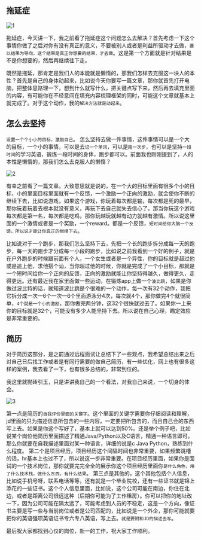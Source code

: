 ## 拖延症
![1](https://gitee.com/chasays/mdPic/raw/master/uPic/aZvrnc.png)

拖延症，今天讲一下，我之前看了拖延症这个问题怎么去解决？首先考虑一下这个事情你做了之后对你有没有真正的意义，不要被别人或者是利益所驱动才去做，`要以结果为导向，这个结果是真正你想要的结果，才去做`。这是第一个方面就是针对结果是不是你想要的，然后再继续往下走。

既然是拖延，那肯定是我们人的本能就是懒惰的，那我们怎样去克服这一块人的本性？首先是自己的身体动起来，比如说今天你要写一篇文章，那你就首先打开电脑，把整体思路理一下，想到什么就写什么，把关键点写下来，然后再去填充里面的内容，有可能你在不经意间在填充内容梳理框架的同时，可能这个文章就基本上就完成了。对于这个动作，我的`解决方法就是动起来`。


## 怎么去坚持
`设置一个个小小的目标，激励自己`。
怎么坚持去做一件事情，这件事情可以是一个大的目标，一个小的事情，可以是去`记一个单词`，可以是`跑一次步`，也可以是坚持`一段时间`的学习英语，锻炼一段时间的身体，跑步都可以。前面我也刚刚提到了，人的本性是懒惰的，那我们怎么去克服人的懒惰？

![2](https://gitee.com/chasays/mdPic/raw/master/uPic/zY77Cz.png)

有幸之前看了一篇文章。大致意思就是说的，在一个大的目标里面有很多个小的目标，小的里面目标里面就有一个反馈，一个激励一个正向的激励，就会使你不断的继续下去，比如说游戏，如果这个游戏，你玩着每次都是输，每次都是死的最早，那你玩着玩着去根本就没有意义，再玩下去自己就失去信心了。那当你玩这个游戏每次都是第一名，每次都是吃鸡，那你玩越玩就越有动力就越有激情。所以说这里面的一个激情或者是一个奖励，一个reward。都是一个反馈，`短时间给你大脑一个反馈，所以说才能让你真正的继续下去`。

比如说对于一个跑步，那我们怎么坚持下去，先把一个长的跑步拆分成每一天的跑步，每一天的跑步才分成每一小段的跑步，比如说之前我看到一个好的例子，就是在户外跑步的时候跟前面有个人，一个女生或者是一个异性，你的目标就是超过他或是追上他，求他搭个讪，当你超过他的时候，你就是完成了一个小目标，那就是一个短时间给你一个正向的反馈，正向的激励就能让你坚持得越久，做得更久，走得更远。还有最近我在家里面做一些运动，在锻炼app上做一个`波比跳`，如果是你做过波比特的话，就知道波比跳是个很难的一个动作，每一次有32个动作，我把它拆分成一次一6个一次一6个里面游泳分4次，每次就4个，那你做完4个就很简单，`4个就是一个小的激励`，那你做完两分钟，这32个很快就过去了。如果你一上来你的目标就是32个，可能没有多少人能坚持下去。所以说在自己心理，瞄定效应是非常重要的。

## 简历
对于简历这部分，是之前通过远程面试让总结下了一些观点，我希望总结出来之后对自己日后找工作或者是有同行需要的做自己简历，有一些优化，网上也有很多这样的案例，我去看了一下，也有很多总结的，非常到位的。

我这里就抛砖引玉，只是讲讲我自己的一个看法，对我自己来说，一个切身的体会。

![3](https://gitee.com/chasays/mdPic/raw/master/uPic/XKmzIQ.png)

第一点是简历的`自我评价里面的关键字`。这个里面的关键字需要你仔细阅读和理解，jd里面的只为描述信息所包含的一些内容，一定要把所包含的，而且自己会的东西写上去。如果是你这个写好了，基本上就可以达到50%。还是举个例子吧，比如说某个岗位他简历里面描述了精通Java/Python以及C语言，精通一种语言即可。那么你就要在自我描述里面对某一种语言，详细的说是c Java Python，熟练到什么程度。
第二个是项目经历，项目经历这个间隔时间也非常重要，如果频繁跳槽的话，hr基本上也过不了，所以说这一步非常重要。在项目经历里面，如果你是面试的一个技术岗位，那你就要完完全全的展示你这个项目经历里面你`是什么角色，用了什么技术栈，做什么东西，有什么结果`。
第三点是其他的，这个其他包括个人信息，比如说手机号呀，联系电话等等，还有就是一个毕业院校，还有一些证书就是锦上添花的一些证书。这个个人信息里面，比如说，这个公司可能在南边，你住在北边，或者是距离公司很远这种（后期你可能为了工作租房）。你可以把你的地址改一下，因为公司可能在隔太远了，可能考虑到人员的不稳定，这是一个方向，像证书主要是写一些与当前岗位或者是公司匹配的，比如说是一个外企，那你可能就要把你的英语强项英语证书专六专八英语，写上去。`就是要附和JD的描述去写`。

最后祝大家都找到心仪的岗位，新一的工作，祝大家工作顺利。
